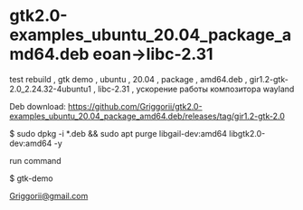 # gtk2.0-examples_ubuntu_20.04_package_amd64.deb eoan->libc-2.31
test rebuild , gtk demo , ubuntu , 20.04 , package , amd64.deb , gir1.2-gtk-2.0_2.24.32-4ubuntu1 , libc-2.31 , ускорение работы композитора wayland

Deb download: https://github.com/Griggorii/gtk2.0-examples_ubuntu_20.04_package_amd64.deb/releases/tag/gir1.2-gtk-2.0

$ sudo dpkg -i *.deb && sudo apt purge libgail-dev:amd64 libgtk2.0-dev:amd64 -y

run command 

$ gtk-demo

Griggorii@gmail.com
